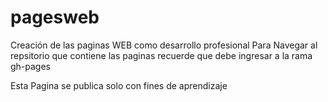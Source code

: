 # pagesweb
Creación de las paginas WEB como desarrollo profesional
Para Navegar al repsitorio que contiene las paginas recuerde que debe ingresar a la rama gh-pages

Esta Pagina se publica solo con fines de aprendizaje
